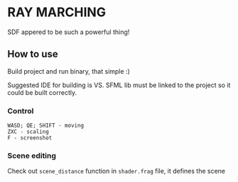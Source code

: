 # RAY MARCHING
SDF appered to be such a powerful thing!

## How to use
Build project and run binary, that simple :)

Suggested IDE for building is VS. SFML lib must be linked to the project so it could be built correctly.

### Control
```
WASD; QE; SHIFT - moving
ZXC - scaling
F - screenshot
```

### Scene editing
Check out `scene_distance` function in `shader.frag` file, it defines the scene
